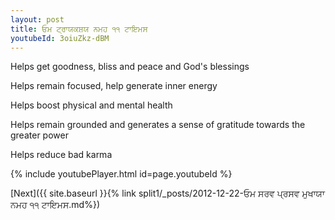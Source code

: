 ```yaml
---
layout: post
title: ਓਮ ਟ੍ਰਾਯਕਸ਼ਯ ਨਮਹ ੧੧ ਟਾਇਮਸ
youtubeId: 3oiuZkz-dBM
---
```

 
 
Helps get goodness, bliss and peace and God's blessings
 
Helps remain focused, help generate inner energy 
 
Helps boost physical and mental health 
 
Helps remain grounded and generates a sense of gratitude towards the greater power 
 
Helps reduce bad karma
 
 
 
 


{% include youtubePlayer.html id=page.youtubeId %}
 
[Next]({{ site.baseurl }}{% link  split1/_posts/2012-12-22-ਓਮ ਸਰਵ ਪ੍ਰਸਵ ਮੁਖਾਯਾ ਨਮਹ ੧੧ ਟਾਇਮਸ.md%})
 
